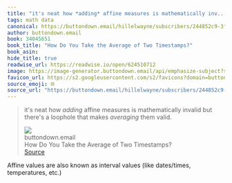 ```yaml
---
title: "it's neat how *adding* affine measures is mathematically inv..."
tags: math data
canonical: https://buttondown.email/hillelwayne/subscribers/244852c9-3f30-46ad-ac01-a3517550b474/archive/how-do-you-take-the-average-of-two-timestamps
author: buttondown.email
book: 34045651
book_title: "How Do You Take the Average of Two Timestamps?"
book_asin: 
hide_title: true
readwise_url: https://readwise.io/open/624510712
image: https://image-generator.buttondown.email/api/emphasize-subject?subject=How%20do%20you%20take%20the%20average%20of%20two%20timestamps%3F&author=Computer%20Things&date=2023-11-10&img=
favicon_url: https://s2.googleusercontent.com/s2/favicons?domain=buttondown.email
source_emoji: 🌐
source_url: "https://buttondown.email/hillelwayne/subscribers/244852c9-3f30-46ad-ac01-a3517550b474/archive/how-do-you-take-the-average-of-two-timestamps#:~:text=it%27s%20neat%20how,*averaging*%20them%20valid."
---
```


> it's neat how *adding* affine measures is mathematically invalid but there's a loophole that makes *averaging* them valid.
> <div class="quoteback-footer"><div class="quoteback-avatar"><img class="mini-favicon" src="https://s2.googleusercontent.com/s2/favicons?domain=buttondown.email"></div><div class="quoteback-metadata"><div class="metadata-inner"><span style="display:none">FROM:</span><div aria-label="buttondown.email" class="quoteback-author"> buttondown.email</div><div aria-label="How Do You Take the Average of Two Timestamps?" class="quoteback-title"> How Do You Take the Average of Two Timestamps?</div></div></div><div class="quoteback-backlink"><a target="_blank" aria-label="go to the full text of this quotation" rel="noopener" href="https://buttondown.email/hillelwayne/subscribers/244852c9-3f30-46ad-ac01-a3517550b474/archive/how-do-you-take-the-average-of-two-timestamps#:~:text=it%27s%20neat%20how,*averaging*%20them%20valid." class="quoteback-arrow"> Source</a></div></div>

Affine values are also known as interval values (like dates/times, temperatures, etc.)